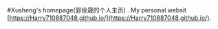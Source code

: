 #Xusheng's homepage(郭徐晟的个人主页) .
My personal websit [https://Harry710887048.github.io/](https://Harry710887048.github.io/).

